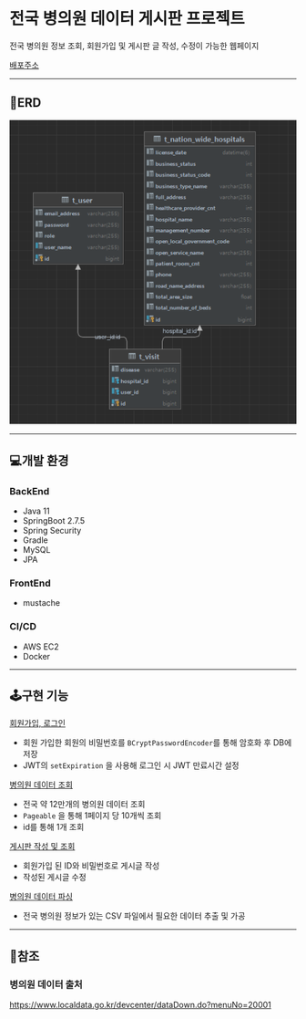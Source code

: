 # 전국 병의원 데이터 게시판 프로젝트

전국 병의원 정보 조회, 회원가입 및 게시판 글 작성, 수정이 가능한 웹페이지

[배포주소](http://ec2-15-164-233-75.ap-northeast-2.compute.amazonaws.com:8080/articles/list)
***

## 🔗ERD
![img.png](img.png)

***

## 💻개발 환경

### BackEnd
- Java 11
- SpringBoot 2.7.5
- Spring Security
- Gradle
- MySQL
- JPA

### FrontEnd
- mustache

### CI/CD
- AWS EC2
- Docker

***

## 🕹구현 기능

[회원가입, 로그인](https://github.com/sandee-han/springboot-mustache-bbs5/blob/main/src/main/java/com/mustache/bbs5/service/UserService.java)
- 회원 가입한 회원의 비밀번호를 `BCryptPasswordEncoder`를 통해 암호화 후 DB에 저장
- JWT의 `setExpiration` 을 사용해 로그인 시 JWT 만료시간 설정

[병의원 데이터 조회](https://github.com/sandee-han/springboot-mustache-bbs5/blob/main/src/main/java/com/mustache/bbs5/service/HospitalService.java)
- 전국 약 12만개의 병의원 데이터 조회
- `Pageable` 을 통해 1페이지 당 10개씩 조회
- id를 통해 1개 조회

[게시판 작성 및 조회](https://github.com/sandee-han/springboot-mustache-bbs5/blob/main/src/main/java/com/mustache/bbs5/service/ArticleService.java)
- 회원가입 된 ID와 비밀번호로 게시글 작성
- 작성된 게시글 수정

[병의원 데이터 파싱](https://github.com/sandee-han/crud-parser-practice)
- 전국 병의원 정보가 있는 CSV 파일에서 필요한 데이터 추출 및 가공

***

## 📖참조
### 병의원 데이터 출처
<https://www.localdata.go.kr/devcenter/dataDown.do?menuNo=20001>